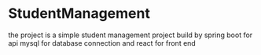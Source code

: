 # StudentManagement
the project is a simple student management project build by spring boot for api mysql for database connection and react for front end 
